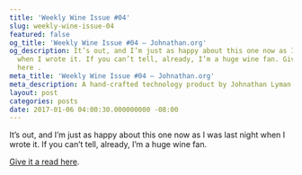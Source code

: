 ```yaml
---
title: 'Weekly Wine Issue #04'
slug: weekly-wine-issue-04
featured: false
og_title: 'Weekly Wine Issue #04 – Johnathan.org'
og_description: It’s out, and I’m just as happy about this one now as I was last night
  when I wrote it. If you can’t tell, already, I’m a huge wine fan. Give it a read
  here .
meta_title: 'Weekly Wine Issue #04 – Johnathan.org'
meta_description: A hand-crafted technology product by Johnathan Lyman
layout: post
categories: posts
date: 2017-01-06 04:00:30.000000000 -08:00
---
```


It’s out, and I’m just as happy about this one now as I was last night when I wrote it. If you can’t tell, already, I’m a huge wine fan.

[Give it a read here](/site-archives/weekly-wine/letters/weekly-wine-issue-004-the-whiteout-edition.html).

